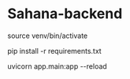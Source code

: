 # Sahana-backend

source venv/bin/activate

pip install -r requirements.txt

uvicorn app.main:app --reload